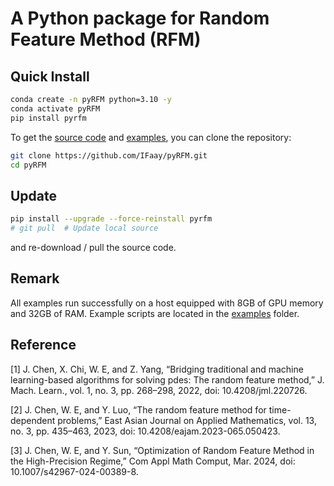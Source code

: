 # A Python package for Random Feature Method (RFM)

## Quick Install

```bash
conda create -n pyRFM python=3.10 -y
conda activate pyRFM
pip install pyrfm
```

To get the [source code](https://github.com/IFaay/pyRFM/tree/master/pyrfm)
and [examples](https://github.com/IFaay/pyRFM/tree/master/examples), you can clone the
repository:

```bash
git clone https://github.com/IFaay/pyRFM.git
cd pyRFM
```

## Update

```bash
pip install --upgrade --force-reinstall pyrfm
# git pull  # Update local source
```

and re-download / pull the source code.

## Remark

All examples run successfully on a host equipped with 8GB of GPU memory and 32GB of RAM.
Example scripts are located in the [examples](https://github.com/IFaay/pyRFM/tree/master/examples) folder.

## Reference

[1] J. Chen, X. Chi, W. E, and Z. Yang, “Bridging traditional and machine learning-based algorithms for solving pdes:
The random feature method,” J. Mach. Learn., vol. 1, no. 3, pp. 268–298, 2022, doi: 10.4208/jml.220726.

[2] J. Chen, W. E, and Y. Luo, “The random feature method for time-dependent problems,” East Asian Journal on Applied
Mathematics, vol. 13, no. 3, pp. 435–463, 2023, doi: 10.4208/eajam.2023-065.050423.

[3] J. Chen, W. E, and Y. Sun, “Optimization of Random Feature Method in the High-Precision Regime,” Com Appl Math
Comput, Mar. 2024, doi: 10.1007/s42967-024-00389-8.
